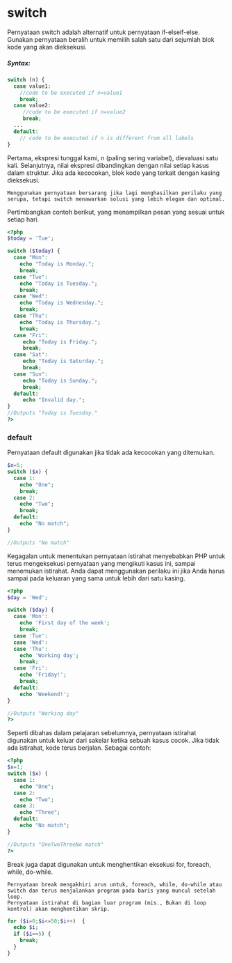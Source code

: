 # switch

Pernyataan switch adalah alternatif untuk pernyataan if-elseif-else.
Gunakan pernyataan beralih untuk memilih salah satu dari sejumlah blok kode yang akan dieksekusi.

##### Syntax:
```php
switch (n) {
  case value1:
    //code to be executed if n=value1
    break;
  case value2:
     //code to be executed if n=value2
     break;
  ...
  default:
    // code to be executed if n is different from all labels
}
```
Pertama, ekspresi tunggal kami, n (paling sering variabel), dievaluasi satu kali. Selanjutnya, nilai ekspresi dibandingkan dengan nilai setiap kasus dalam struktur. Jika ada kecocokan, blok kode yang terkait dengan kasing dieksekusi.

```
Menggunakan pernyataan bersarang jika lagi menghasilkan perilaku yang serupa, tetapi switch menawarkan solusi yang lebih elegan dan optimal.
```


Pertimbangkan contoh berikut, yang menampilkan pesan yang sesuai untuk setiap hari.

```php
<?php
$today = 'Tue';

switch ($today) {
  case "Mon":
    echo "Today is Monday.";
    break;
  case "Tue":
    echo "Today is Tuesday.";
    break;
  case "Wed":
    echo "Today is Wednesday.";
    break;
  case "Thu":
    echo "Today is Thursday.";
    break;
  case "Fri":
     echo "Today is Friday.";
     break;
  case "Sat":
     echo "Today is Saturday.";
     break;
  case "Sun":
     echo "Today is Sunday.";
     break;
  default:
     echo "Invalid day.";
}
//Outputs "Today is Tuesday."
?>
```

### default

Pernyataan default digunakan jika tidak ada kecocokan yang ditemukan.
```php
$x=5;
switch ($x) {
  case 1:
    echo "One";
    break;
  case 2:
    echo "Two";
    break;
  default:
    echo "No match";
}

//Outputs "No match"
```

Kegagalan untuk menentukan pernyataan istirahat menyebabkan PHP untuk terus mengeksekusi pernyataan yang mengikuti kasus ini, sampai menemukan istirahat. Anda dapat menggunakan perilaku ini jika Anda harus sampai pada keluaran yang sama untuk lebih dari satu kasing.

```php
<?php
$day = 'Wed';

switch ($day) {
  case 'Mon':
    echo 'First day of the week';
    break;
  case 'Tue':
  case 'Wed':
  case 'Thu':
    echo 'Working day';
    break;
  case 'Fri':
    echo 'Friday!';
    break;
  default:
    echo 'Weekend!';
}

//Outputs "Working day"
?>
```
Seperti dibahas dalam pelajaran sebelumnya, pernyataan istirahat digunakan untuk keluar dari sakelar ketika sebuah kasus cocok.
Jika tidak ada istirahat, kode terus berjalan. Sebagai contoh:

```php
<?php
$x=1;
switch ($x) {
  case 1:
    echo "One";
  case 2:
    echo "Two";
  case 3:
    echo "Three";
  default:
    echo "No match";
}

//Outputs "OneTwoThreeNo match"
?>
```

Break juga dapat digunakan untuk menghentikan eksekusi for, foreach, while, do-while.

```
Pernyataan break mengakhiri arus untuk, foreach, while, do-while atau switch dan terus menjalankan program pada baris yang muncul setelah loop.
Pernyataan istirahat di bagian luar program (mis., Bukan di loop kontrol) akan menghentikan skrip.
```

```php
for ($i=0;$i<=50;$i++)  {
  echo $i;
  if ($i==5) {
    break;
  }
}
```

